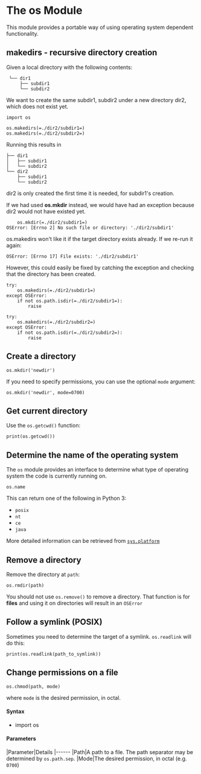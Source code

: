# The os Module


This module provides a portable way of using operating system dependent functionality.



## makedirs - recursive directory creation


Given a local directory with the following contents:

```
 └── dir1
     ├── subdir1
     └── subdir2

```

We want to create the same subdir1, subdir2 under a new directory dir2, which does not exist yet.

```
import os

os.makedirs(=./dir2/subdir1=)
os.makedirs(=./dir2/subdir2=)

```

Running this results in

```
├── dir1
│   ├── subdir1
│   └── subdir2
└── dir2
    ├── subdir1
    └── subdir2

```

dir2 is only created the first time it is needed, for subdir1's creation.

If we had used **os.mkdir** instead, we would have had an exception because dir2 would not have existed yet.

```
    os.mkdir(=./dir2/subdir1=)
OSError: [Errno 2] No such file or directory: './dir2/subdir1'

```

os.makedirs won't like it if the target directory exists already.  If we re-run it again:

```
OSError: [Errno 17] File exists: './dir2/subdir1'

```

However, this could easily be fixed by catching the exception and checking that the directory has been created.

```
try:
    os.makedirs(=./dir2/subdir1=)
except OSError:
    if not os.path.isdir(=./dir2/subdir1=):
        raise

try:
    os.makedirs(=./dir2/subdir2=)
except OSError:
    if not os.path.isdir(=./dir2/subdir2=):
        raise

```



## Create a directory


```
os.mkdir('newdir')

```

If you need to specify permissions, you can use the optional `mode` argument:

```
os.mkdir('newdir', mode=0700)

```



## Get current directory


Use the `os.getcwd()` function:

```
print(os.getcwd())

```



## Determine the name of the operating system


The `os` module provides an interface to determine what type of operating system the code is currently running on.

```
os.name

```

This can return one of the following in Python 3:

- `posix`
- `nt`
- `ce`
- `java`

More detailed information can be retrieved from [`sys.platform`](https://docs.python.org/3/library/sys.html#sys.platform)



## Remove a directory


Remove the directory at `path`:

```
os.rmdir(path)

```

You should not use `os.remove()` to remove a directory. That function is for **files** and using it on directories will result in an `OSError`



## Follow a symlink (POSIX)


Sometimes you need to determine the target of a symlink. `os.readlink` will do this:

```
print(os.readlink(path_to_symlink))

```



## Change permissions on a file


```
os.chmod(path, mode)

```

where `mode` is the desired permission, in octal.



#### Syntax


- import os



#### Parameters


|Parameter|Details
|------
|Path|A path to a file. The path separator may be determined by `os.path.sep`.
|Mode|The desired permission, in octal (e.g. `0700`)


